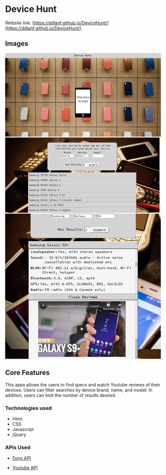 # **Device Hunt**

Website link: [https://ddlanf.github.io/DeviceHunt/](https://ddlanf.github.io/DeviceHunt/)

## Images
![Screenshot1](/images/Screenshot1.png)
![Screenshot2](/images/Screenshot2.png)
![Screenshot3](/images/Screenshot3.png)

## Core Features
This apps allows the users to find specs and watch Youtube reviews of their devices.
Users can filter searches by device brand, name, and model. In addition, users can limit the number 
of results desired.

### Technologies used
* Html
* CSS
* Javascript
* jQuery

### APIs Used
*  [Fono API](https://fonoapi.freshpixl.com/)

* [Youtube API](https://developers.google.com/youtube/v3)


<!-- Just adding a random comment --><!-- Just adding a random comment --><!-- Just adding a random comment --><!-- Just adding a random comment --><!-- Just adding a random comment --><!-- Just adding a random comment --><!-- Just adding a random comment --><!-- Just adding a random comment --><!-- Just adding a random comment --><!-- Just adding another harmless comment -->
<!-- Just adding another harmless comment -->
<!-- Just adding another harmless comment -->
<!-- Just adding another harmless comment -->
